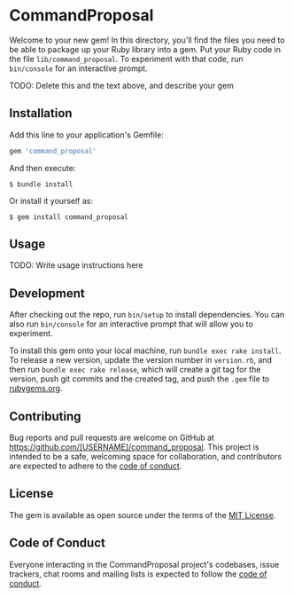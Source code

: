 # CommandProposal

Welcome to your new gem! In this directory, you'll find the files you need to be able to package up your Ruby library into a gem. Put your Ruby code in the file `lib/command_proposal`. To experiment with that code, run `bin/console` for an interactive prompt.

TODO: Delete this and the text above, and describe your gem

## Installation

Add this line to your application's Gemfile:

```ruby
gem 'command_proposal'
```

And then execute:

    $ bundle install

Or install it yourself as:

    $ gem install command_proposal

## Usage

TODO: Write usage instructions here

## Development

After checking out the repo, run `bin/setup` to install dependencies. You can also run `bin/console` for an interactive prompt that will allow you to experiment.

To install this gem onto your local machine, run `bundle exec rake install`. To release a new version, update the version number in `version.rb`, and then run `bundle exec rake release`, which will create a git tag for the version, push git commits and the created tag, and push the `.gem` file to [rubygems.org](https://rubygems.org).

## Contributing

Bug reports and pull requests are welcome on GitHub at https://github.com/[USERNAME]/command_proposal. This project is intended to be a safe, welcoming space for collaboration, and contributors are expected to adhere to the [code of conduct](https://github.com/[USERNAME]/command_proposal/blob/master/CODE_OF_CONDUCT.md).

## License

The gem is available as open source under the terms of the [MIT License](https://opensource.org/licenses/MIT).

## Code of Conduct

Everyone interacting in the CommandProposal project's codebases, issue trackers, chat rooms and mailing lists is expected to follow the [code of conduct](https://github.com/[USERNAME]/command_proposal/blob/master/CODE_OF_CONDUCT.md).
